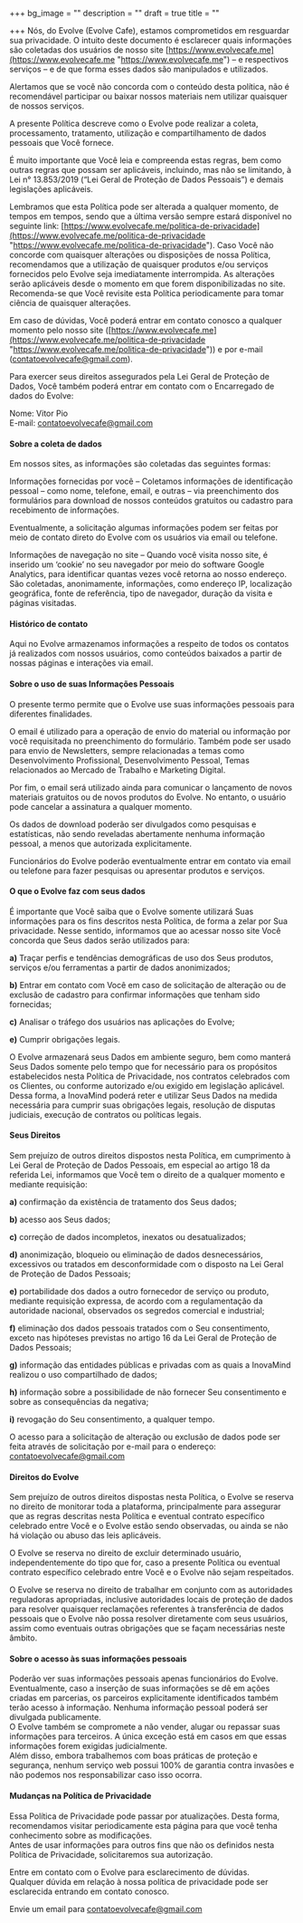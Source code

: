 +++
bg_image = ""
description = ""
draft = true
title = ""

+++
Nós, do Evolve (Evolve Cafe), estamos comprometidos em resguardar sua privacidade. O intuito deste documento é esclarecer quais informações são coletadas dos usuários de nosso site [https://www.evolvecafe.me](https://www.evolvecafe.me "https://www.evolvecafe.me") – e respectivos serviços – e de que forma esses dados são manipulados e utilizados.

Alertamos que se você não concorda com o conteúdo desta política, não é recomendável participar ou baixar nossos materiais nem utilizar quaisquer de nossos serviços.

A presente Política descreve como o Evolve pode realizar a coleta, processamento, tratamento, utilização e compartilhamento de dados pessoais que Você fornece.

É muito importante que Você leia e compreenda estas regras, bem como outras regras que possam ser aplicáveis, incluindo, mas não se limitando, à Lei n° 13.853/2019 (“Lei Geral de Proteção de Dados Pessoais”) e demais legislações aplicáveis.

Lembramos que esta Política pode ser alterada a qualquer momento, de tempos em tempos, sendo que a última versão sempre estará disponível no seguinte link: [https://www.evolvecafe.me/politica-de-privacidade](https://www.evolvecafe.me/politica-de-privacidade "https://www.evolvecafe.me/politica-de-privacidade"). Caso Você não concorde com quaisquer alterações ou disposições de nossa Política, recomendamos que a utilização de quaisquer produtos e/ou serviços fornecidos pelo Evolve seja imediatamente interrompida. As alterações serão aplicáveis desde o momento em que forem disponibilizadas no site. Recomenda-se que Você revisite esta Política periodicamente para tomar ciência de quaisquer alterações.

Em caso de dúvidas, Você poderá entrar em contato conosco a qualquer momento pelo nosso site ([https://www.evolvecafe.me](https://www.evolvecafe.me/politica-de-privacidade "https://www.evolvecafe.me/politica-de-privacidade")) e por e-mail ([contatoevolvecafe@gmail.com](mailto:contatoevolvecafe@gmail.com)).

Para exercer seus direitos assegurados pela Lei Geral de Proteção de Dados, Você também poderá entrar em contato com o Encarregado de dados do Evolve:

 Nome: Vitor Pio  
 E-mail: contatoevolvecafe@gmail.com 

#### **Sobre a coleta de dados**

Em nossos sites, as informações são coletadas das seguintes formas:

Informações fornecidas por você – Coletamos informações de identificação pessoal – como nome, telefone, email, e outras – via preenchimento dos formulários para download de nossos conteúdos gratuitos ou cadastro para recebimento de informações. 

Eventualmente, a solicitação algumas informações podem ser feitas por meio de contato direto do Evolve com os usuários via email ou telefone.

Informações de navegação no site – Quando você visita nosso site, é inserido um ‘cookie’ no seu navegador por meio do software Google Analytics, para identificar quantas vezes você retorna ao nosso endereço. São coletadas, anonimamente, informações, como endereço IP, localização geográfica, fonte de referência, tipo de navegador, duração da visita e páginas visitadas.

#### **Histórico de contato**

Aqui no Evolve armazenamos informações a respeito de todos os contatos já realizados com nossos usuários, como conteúdos baixados a partir de nossas páginas e interações via email.

#### **Sobre o uso de suas Informações Pessoais**

O presente termo permite que o Evolve use suas informações pessoais para diferentes finalidades.

O email é utilizado para a operação de envio do material ou informação por você requisitada no preenchimento do formulário. Também pode ser usado para envio de Newsletters, sempre relacionadas a temas como Desenvolvimento Profissional, Desenvolvimento Pessoal, Temas relacionados ao Mercado de Trabalho e Marketing Digital.

Por fim, o email será utilizado ainda para comunicar o lançamento de novos materiais gratuitos ou de novos produtos do Evolve. No entanto, o usuário pode cancelar a assinatura a qualquer momento.

Os dados de download poderão ser divulgados como pesquisas e estatísticas, não sendo reveladas abertamente nenhuma informação pessoal, a menos que autorizada explicitamente.

Funcionários do Evolve poderão eventualmente entrar em contato via email ou telefone para fazer pesquisas ou apresentar produtos e serviços.

#### **O que o Evolve faz com seus dados**

É importante que Você saiba que o Evolve somente utilizará Suas informações para os fins descritos nesta Política, de forma a zelar por Sua privacidade. Nesse sentido, informamos que ao acessar nosso site Você concorda que Seus dados serão utilizados para:

**a)** Traçar perfis e tendências demográficas de uso dos Seus produtos, serviços e/ou ferramentas a partir de dados anonimizados;

**b)** Entrar em contato com Você em caso de solicitação de alteração ou de exclusão de cadastro para confirmar informações que tenham sido fornecidas;

**c)** Analisar o tráfego dos usuários nas aplicações do Evolve;

**e)** Cumprir obrigações legais.

O Evolve armazenará seus Dados em ambiente seguro, bem como manterá Seus Dados somente pelo tempo que for necessário para os propósitos estabelecidos nesta Política de Privacidade, nos contratos celebrados com os Clientes, ou conforme autorizado e/ou exigido em legislação aplicável. Dessa forma, a InovaMind poderá reter e utilizar Seus Dados na medida necessária para cumprir suas obrigações legais, resolução de disputas judiciais, execução de contratos ou políticas legais.

#### **Seus Direitos**

Sem prejuízo de outros direitos dispostos nesta Política, em cumprimento à Lei Geral de Proteção de Dados Pessoais, em especial ao artigo 18 da referida Lei, informamos que Você tem o direito de a qualquer momento e mediante requisição:

**a)** confirmação da existência de tratamento dos Seus dados;

**b)** acesso aos Seus dados;

**c)** correção de dados incompletos, inexatos ou desatualizados;

**d)** anonimização, bloqueio ou eliminação de dados desnecessários, excessivos ou tratados em desconformidade com o disposto na Lei Geral de Proteção de Dados Pessoais;

**e)** portabilidade dos dados a outro fornecedor de serviço ou produto, mediante requisição expressa, de acordo com a regulamentação da autoridade nacional, observados os segredos comercial e industrial;

**f)** eliminação dos dados pessoais tratados com o Seu consentimento, exceto nas hipóteses previstas no artigo 16 da Lei Geral de Proteção de Dados Pessoais;

**g)** informação das entidades públicas e privadas com as quais a InovaMind realizou o uso compartilhado de dados;

**h)** informação sobre a possibilidade de não fornecer Seu consentimento e sobre as consequências da negativa;

**i)** revogação do Seu consentimento, a qualquer tempo.

O acesso para a solicitação de alteração ou exclusão de dados pode ser feita através de solicitação por e-mail para o endereço: [contatoevolvecafe@gmail.com](mailto:contatoevolvecafe@gmail.com)

#### **Direitos do Evolve**

Sem prejuízo de outros direitos dispostas nesta Política, o Evolve se reserva no direito de monitorar toda a plataforma, principalmente para assegurar que as regras descritas nesta Política e eventual contrato específico celebrado entre Você e o Evolve estão sendo observadas, ou ainda se não há violação ou abuso das leis aplicáveis.

O Evolve se reserva no direito de excluir determinado usuário, independentemente do tipo que for, caso a presente Política ou eventual contrato específico celebrado entre Você e o Evolve não sejam respeitados.

O Evolve se reserva no direito de trabalhar em conjunto com as autoridades reguladoras apropriadas, inclusive autoridades locais de proteção de dados para resolver quaisquer reclamações referentes à transferência de dados pessoais que o Evolve não possa resolver diretamente com seus usuários, assim como eventuais outras obrigações que se façam necessárias neste âmbito.

#### **Sobre o acesso às suas informações pessoais**

Poderão ver suas informações pessoais apenas funcionários do Evolve. Eventualmente, caso a inserção de suas informações se dê em ações criadas em parcerias, os parceiros explicitamente identificados também terão acesso à informação. Nenhuma informação pessoal poderá ser divulgada publicamente.  
O Evolve também se compromete a não vender, alugar ou repassar suas informações para terceiros. A única exceção está em casos em que essas informações forem exigidas judicialmente.  
Além disso, embora trabalhemos com boas práticas de proteção e segurança, nenhum serviço web possui 100% de garantia contra invasões e não podemos nos responsabilizar caso isso ocorra.

#### **Mudanças na Política de Privacidade**

Essa Política de Privacidade pode passar por atualizações. Desta forma, recomendamos visitar periodicamente esta página para que você tenha conhecimento sobre as modificações.  
Antes de usar informações para outros fins que não os definidos nesta Política de Privacidade, solicitaremos sua autorização.

Entre em contato com o Evolve para esclarecimento de dúvidas.  
Qualquer dúvida em relação à nossa política de privacidade pode ser esclarecida entrando em contato conosco.

Envie um email para [contatoevolvecafe@gmail.com](mailto:contatoevolvecafe@gmail.com)